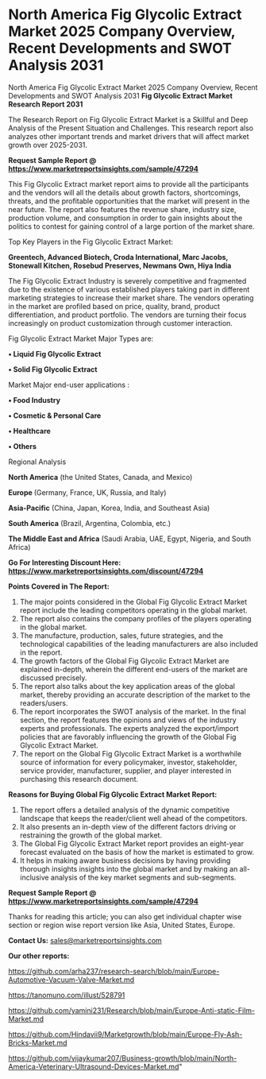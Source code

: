 # North America Fig Glycolic Extract Market 2025 Company Overview, Recent Developments and SWOT Analysis 2031
North America Fig Glycolic Extract Market 2025 Company Overview, Recent Developments and SWOT Analysis 2031
<strong>Fig Glycolic Extract Market Research Report 2031</strong>

The Research Report on Fig Glycolic Extract Market is a Skillful and Deep Analysis of the Present Situation and Challenges. This research report also analyzes other important trends and market drivers that will affect market growth over 2025-2031.

<strong>Request Sample Report @ <a href=https://www.marketreportsinsights.com/sample/47294>https://www.marketreportsinsights.com/sample/47294</a></strong>

This Fig Glycolic Extract market report aims to provide all the participants and the vendors will all the details about growth factors, shortcomings, threats, and the profitable opportunities that the market will present in the near future. The report also features the revenue share, industry size, production volume, and consumption in order to gain insights about the politics to contest for gaining control of a large portion of the market share.

Top Key Players in the Fig Glycolic Extract Market:

<strong>Greentech, Advanced Biotech, Croda International, Marc Jacobs, Stonewall Kitchen, Rosebud Preserves, Newmans Own, Hiya India</strong>

The Fig Glycolic Extract Industry is severely competitive and fragmented due to the existence of various established players taking part in different marketing strategies to increase their market share. The vendors operating in the market are profiled based on price, quality, brand, product differentiation, and product portfolio. The vendors are turning their focus increasingly on product customization through customer interaction.

Fig Glycolic Extract Market Major Types are:

<strong>•  Liquid Fig Glycolic Extract

•  Solid Fig Glycolic Extract</strong>

Market Major end-user applications :

<strong>•  Food Industry

•  Cosmetic & Personal Care

•  Healthcare

•  Others</strong>

Regional Analysis

</u><strong><b>North America</b></strong> (the United States, Canada, and Mexico)

<strong><b>Europe </b></strong>(Germany, France, UK, Russia, and Italy)

<strong><b>Asia-Pacific</b></strong> (China, Japan, Korea, India, and Southeast Asia)

<strong><b>South America</b></strong> (Brazil, Argentina, Colombia, etc.)

<strong><b>The Middle East and Africa</b></strong> (Saudi Arabia, UAE, Egypt, Nigeria, and South Africa)

<strong>Go For Interesting Discount Here: <a href=https://www.marketreportsinsights.com/discount/47294>https://www.marketreportsinsights.com/discount/47294</a></strong>

<strong>Points Covered in The Report:</strong>
<ol>
  <li>The major points considered in the Global Fig Glycolic Extract Market report include the leading competitors operating in the global market.</li>
  <li>The report also contains the company profiles of the players operating in the global market.</li>
  <li>The manufacture, production, sales, future strategies, and the technological capabilities of the leading manufacturers are also included in the report.</li>
  <li>The growth factors of the Global Fig Glycolic Extract Market are explained in-depth, wherein the different end-users of the market are discussed precisely.</li>
  <li>The report also talks about the key application areas of the global market, thereby providing an accurate description of the market to the readers/users.</li>
  <li>The report incorporates the SWOT analysis of the market. In the final section, the report features the opinions and views of the industry experts and professionals. The experts analyzed the export/import policies that are favorably influencing the growth of the Global Fig Glycolic Extract Market.</li>
  <li>The report on the Global Fig Glycolic Extract Market is a worthwhile source of information for every policymaker, investor, stakeholder, service provider, manufacturer, supplier, and player interested in purchasing this research document.</li>
</ol>
<strong>Reasons for Buying Global Fig Glycolic Extract Market Report:</strong>

<ol>
  <li>The report offers a detailed analysis of the dynamic competitive landscape that keeps the reader/client well ahead of the competitors.</li>
  <li>It also presents an in-depth view of the different factors driving or restraining the growth of the global market.</li>
  <li>The Global Fig Glycolic Extract Market report provides an eight-year forecast evaluated on the basis of how the market is estimated to grow.</li>
  <li>It helps in making aware business decisions by having providing thorough insights insights into the global market and by making an all-inclusive analysis of the key market segments and sub-segments.</li>
</ol>
<strong>Request Sample Report @ <a href=https://www.marketreportsinsights.com/sample/47294>https://www.marketreportsinsights.com/sample/47294</a></strong>


Thanks for reading this article; you can also get individual chapter wise section or region wise report version like Asia, United States, Europe.

<strong>Contact Us:</strong>
sales@marketreportsinsights.com

<strong>Our other reports:</strong>

<a href=https://github.com/arha237/research-search/blob/main/Europe-Automotive-Vacuum-Valve-Market.md>https://github.com/arha237/research-search/blob/main/Europe-Automotive-Vacuum-Valve-Market.md</a>

<a href=https://tanomuno.com/illust/528791>https://tanomuno.com/illust/528791</a>

<a href=https://github.com/yamini231/Research/blob/main/Europe-Anti-static-Film-Market.md>https://github.com/yamini231/Research/blob/main/Europe-Anti-static-Film-Market.md</a>

<a href=https://github.com/Hindavii9/Marketgrowth/blob/main/Europe-Fly-Ash-Bricks-Market.md>https://github.com/Hindavii9/Marketgrowth/blob/main/Europe-Fly-Ash-Bricks-Market.md</a>

<a href=https://github.com/vijaykumar207/Business-growth/blob/main/North-America-Veterinary-Ultrasound-Devices-Market.md>https://github.com/vijaykumar207/Business-growth/blob/main/North-America-Veterinary-Ultrasound-Devices-Market.md</a>"
